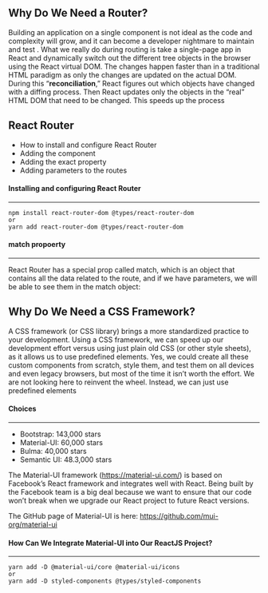 ## Why Do We Need a Router?

Building an application on a single component is not ideal as the code and complexity will grow, and it can become a developer nightmare to maintain and test . What we really do during routing is take a single-page app in React and dynamically
switch out the different tree objects in the browser using the React virtual DOM. The changes happen faster than in a traditional HTML paradigm as only the changes are updated on the actual DOM.
During this “**reconciliation**,” React figures out which objects have changed with a diffing process. Then React updates only the objects in the “real” HTML DOM that need to be changed. This speeds up the process

## React Router

- How to install and configure React Router
- Adding the <Switch> component
- Adding the exact property
- Adding parameters to the routes



#### Installing and configuring React Router

---

```
npm install react-router-dom @types/react-router-dom
or 
yarn add react-router-dom @types/react-router-dom
```



#### match propoerty

----

React Router has a special prop called match, which is an object that contains all the data related to the route, and if we have parameters, we will be able to see them in the match object:



## Why Do We Need a CSS Framework?

A CSS framework (or CSS library) brings a more standardized practice to your development. Using a CSS framework, we can speed up our development effort versus using just plain old CSS (or other style sheets), as it allows us to use predefined elements. Yes, we could create all these custom components from scratch, style them, and test them on all devices and even legacy browsers, but most of the time it isn’t worth the effort. We are not looking here to reinvent the wheel. Instead, we can just use predefined elements

#### Choices

---

- Bootstrap: 143,000 stars
- Material-UI: 60,000 stars
- Bulma: 40,000 stars
- Semantic UI: 48.3,000 stars

The Material-UI framework (https://material-ui.com/) is based on Facebook’s React framework and integrates well with React. Being built by the Facebook team is a big deal because we want to ensure that our code won’t break when we upgrade our
React project to future React versions.

 The GitHub page of Material-UI is here:
https://github.com/mui-org/material-ui



#### How Can We Integrate Material-UI into Our ReactJS Project?

---



```
yarn add -D @material-ui/core @material-ui/icons
or
yarn add -D styled-components @types/styled-components
```

